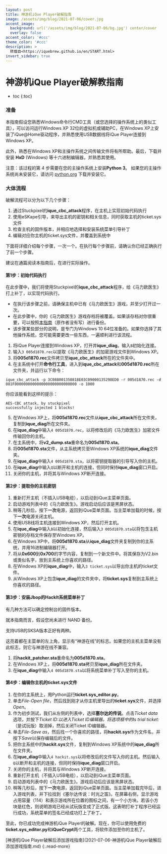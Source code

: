 ```yaml
---
layout: post
title: 神游机iQue Player破解指南
image: /assets/img/blog/2021-07-06/cover.jpg
accent_image: 
  background: url('/assets/img/blog/2021-07-06/bg.jpg') center/cover
  overlay: false
accent_color: '#ccc'
theme_color: '#ccc'
description: >
  转载自<https://iquebrew.github.io/en/START.html>
invert_sidebar: true
---
```


# 神游机iQue Player破解教指南

* toc
{:toc}

### 准备

本指南假设您熟悉Windows命令行CMD工具（或您选择的操作系统上的类似工具），可以访问运行Windows XP 32位的虚拟机或辅助PC，在Windows XP上安装了iQue@Home驱动程序，并熟悉使用USB数据线将iQue Player连接到Windows XP。

此外，熟悉在Windows XP和主操作系统之间传输文件将有所帮助。最后，下载并安装 **HxD** (Windows) 等十六进制编辑器，并熟悉其使用。

注意：该过程的第 4 步需要在您的主操作系统上安装**Python 3**。 如果您的主操作系统尚未安装它，请访问 [python.org](https://www.python.org/ "Python官网") 下载并安装它。

### 大体流程

破解流程可以分为以下几个步骤：

1. 通过Stuckpixel的**ique_cbc_attack**程序，在主机上实现初始代码执行
2. 使用eSKape引导，来导出主机的密钥和相关信息，同时获取主机的ticket.sys文件
3. 检查主机的固件版本，并相应地选择和安装系统菜单引导补丁
4. 编辑对应你主机的ticket.sys文件，并覆盖到系统中

下面将详细介绍每个步骤，一次一个。在执行每个步骤前，请确认你已经正确执行了前一个步骤。

建议在通篇阅读本指南后，在进行实际操作。

#### 第1步：初始代码执行

在此步骤中，我们将使用Stuckpixel的**ique_cbc_attack**程序，给《马力欧医生》打上补丁，以实现代码执行。

* 在执行该步骤之前，请确保主机中已有《马力欧医生》游戏，并至少打开过一次。
* 在此步骤中，你的《马力欧医生》游戏存档将被覆盖。如果该存档对你很重要，可以按照[本指南](javascript:void(0))（原作者没有写）进行备份。
* 该步骤某些部分的说明，是专门为Windows 10 64位准备的。如果你选择了其他操作系统，您可能需要更改一些东西，一遍顺利进行该流程。

1. 将iQue Player连接到Windows XP，打开并**ique_diag**。输入`B`初始化连接。
2. 输入`3 005d1870.rec`以提取《马力欧医生》的加密游戏文件到Windows XP。
3. 将**005d1870.rec**文件拷贝至**ique_cbc_attack**所在的文件夹中。
4. 在主系统中打开**命令行工具**，进入到**ique_cbc_attack**和**005d1870.rec**所在文件夹，并运行以下命令：
```
ique_cbc_attack -p 3C088001350818E03C09000135298ED0 -r 005d1870.rec -d 081F0000000000000000000000000000 -o 1000
```
你应该能看到这样的提示：
```
AES-CBC attack, by stuckpixel
successfully injected 1 blocks!
```
5. 在Windows XP上，将**005d1870.rec**文件从**ique_cbc_attack**所在文件夹，复制到**ique_diag**所在文件夹。
6. 在**ique_diag**中输入`4 005d1870.rec`，以将修改后的《马力欧医生》加密文件传输回你的主机。 
7. 在主系统中，将**v2_dump.sta**重命名为**005d1870.sta**。
8. 将**005d1870.sta**文件，从主系统拷贝至Windows XP系统的**ique_diag**文件夹。
9. 在**ique_diag**中输入`4 005d1870.sta`，以将密钥提取器的引导写入你的主机。
10. 在**ique_diag**中输入`Q`以断开和主机的连接，但同时保持**ique_diag**窗口开启。
11. 关闭你的主机，并将其与Windows XP断开连接。

#### 第2步：提取你的主机密钥

1. 重新打开主机（不插入USB电缆），以启动到iQue主菜单页面。
2. 启动游戏列表中的《马力欧医生》。游戏启动后应该是黑屏状态。
3. 稍等几秒后，按下**一次**电源，返回到iQue菜单页面。当主菜单加载的时候，按下**一次**电源关闭主机。
4. 使用USB线将主机连接到Windows XP，然后打开主机。
5. 在**ique_diag**中输入`B`以初始化连接，然后输入`3 005d1870.sta`以将包含主机密钥的存档文件保存至Windows XP。
6. 在Windows XP中，将**005d1870.sta**从**ique_diag**文件夹复制到你的主系统，并用16进制编辑器打开。
7. 将从**0x600**到**0x700**的字节内容，复制到一个新文件中。将其保存为V2.bin或类似名字，放到主系统上你喜欢的路径。
8. 在Windows XP的**ique_diag**中，输入`3 ticket.sys`以导出你主机的ticket文件。
9. 从Windows XP上包含**ique_diag**的文件夹中，将**ticket.sys**复制到主系统上你喜欢的路径。

#### 第3步：安装Jbop的HackIt系统菜单补丁

有几种方法可以确定控制台的固件版本。

就本指南而言，假设您尚未进行 NAND 备份。

支持USB的SKSA版本正好有两种。

这亮着都在主菜单的左上角，显示有“神游在线”的标志。如果您的主机主菜单没有此标志，则它与神游在线不兼容。

1. 将**hackit_patcher.sta**重命名为**005d1870.sta**。
2. 在Windows XP上，将**005d1870.sta**拷贝至**ique_diag**所在文件夹。
3. 在**ique_diag**中输入`4 005d1870.sta`以将系统菜单补丁写入至你的主机。

#### 第4步：编辑你主机的ticket.sys文件

1. 在你的主系统上，用Python运行**ticket.sys_editor.py**。
2. 单击*File*-*Open file*，然后找到刚才从你主机里导出的**ticket.sys**文件，并选择*Open*。
3. 作为初步测试，我们从左侧的列表中，选择**塞尔达的传说**。点击*Ticket data*选项，并按下*Ticket ID:*以进入Ticket ID编辑器。将选项框中的*Is trial ticket:*（是试玩版）取消掉，然后关闭Ticket ID编辑器。
4. 单击*File*-*Save as*，然后找一个你喜欢的路径，将**hackit.sys**作为文件名，并按下*Save*以保存编辑后的文件。
5. 把你主系统中的**hackit.sys**文件，复制到Windows XP系统中的**ique_diag**所在文件夹。
6. 在**ique_diag**中输入`4 hackit.sys`以将修改后的文件写入你的主机。然后输入`Q`以断开和主机的连接，但同时保持**ique_diag**窗口开启。
7. 关闭你的主机，并将其与Windows XP断开连接。
8. 重新打开主机（不插入USB电缆），以启动到iQue主菜单页面。
9. 启动游戏列表中的《马力欧医生》。游戏启动后应该是黑屏状态。
10. 稍等几秒后，按下**一次**电源，返回到iQue菜单页面。当主菜单加载完毕后，进入游戏列表，并下拉找到《塞尔达传说：时光之笛》。在屏幕右侧，显示游戏占用容量（114）和表示游戏所在位置的图标之间，有一个小方块。若该小方块是红色，则说明游戏已经从试玩版变成了正式版。这表明打补丁程序已经运行成功，系统菜单的签名已经成功打上了补丁。

至此，你已成功完成神游机iQue Player的破解。现在，你可以使用免费的**ticket.sys_editor.py**和**iQueCrypt**两个工具，将软件添加至你的主机了。

[神游机iQue Player破解后添加游戏指南](2021-07-06-神游机iQue Player破解后添加游戏指南.md)
{:.read-more}
